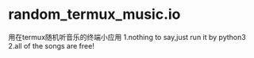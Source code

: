 # random_termux_music.io
用在termux随机听音乐的终端小应用
1.nothing to say,just run it by python3
2.all of the songs are free!
